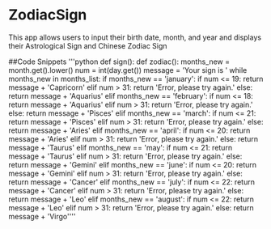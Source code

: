 # ZodiacSign
This app allows users to input their birth date, month, and year and displays their Astrological Sign and Chinese Zodiac Sign

##Code Snippets
'''python
def sign():
    def zodiac():
        months_new = month.get().lower()
        num = int(day.get())
        message = 'Your sign is '
        while months_new in months_list:
            if months_new == 'january':
                if num <= 19:
                    return message + 'Capricorn'
                elif num > 31:
                    return 'Error, please try again.'
                else:
                    return message + 'Aquarius'
            elif months_new == 'february':
                if num <= 18:
                    return message + 'Aquarius'
                elif num > 31:
                    return 'Error, please try again.'
                else:
                    return message + 'Pisces'
            elif months_new == 'march':
                if num <= 21:
                    return message + 'Pisces'
                elif num > 31:
                    return 'Error, please try again.'
                else:
                    return message + 'Aries'
            elif months_new == 'april':
                if num <= 20:
                    return message + 'Aries'
                elif num > 31:
                    return 'Error, please try again.'
                else:
                    return message + 'Taurus'
            elif months_new == 'may':
                if num <= 21:
                    return message + 'Taurus'
                elif num > 31:
                    return 'Error, please try again.'
                else:
                    return message + 'Gemini'
            elif months_new == 'june':
                if num <= 20:
                    return message + 'Gemini'
                elif num > 31:
                    return 'Error, please try again.'
                else:
                    return message + 'Cancer'
            elif months_new == 'july':
                if num <= 22:
                    return message + 'Cancer'
                elif num > 31:
                    return 'Error, please try again.'
                else:
                    return message + 'Leo'
            elif months_new == 'august':
                if num <= 22:
                    return message + 'Leo'
                elif num > 31:
                    return 'Error, please try again.'
                else:
                    return message + 'Virgo''''
